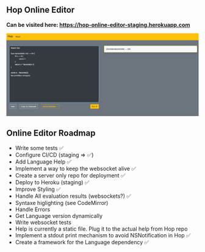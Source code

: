 ## Hop Online Editor
**Can be visited here: https://hop-online-editor-staging.herokuapp.com**

![Online Editor](HopInlineEditor.png
 "Online Editor")

## Online Editor Roadmap
* Write some tests ✅
* Configure CI/CD (staging => ✅)
* Add Language Help ✅
* Implement a way to keep the websocket alive ✅
* Create a server only repo for deployment ✅
* Deploy to Heroku (staging) ✅
* Improve Styling ✅
* Handle All evaluation results (websockets?) ✅
* Syntaxe higlighting (see CodeMirror)
* Handle Errors
* Get Language version dynamically
* Write websocket tests
* Help is currently a static file. Plug it to the actual help from Hop repo
* Implement a stdout print mechanism to avoid NSNotification in Hop ✅
* Create a framework for the Language dependency ✅
